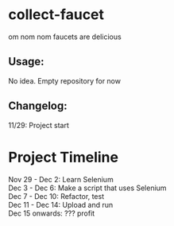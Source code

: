 # collect-faucet
om nom nom faucets are delicious

## Usage:
No idea. Empty repository for now 

## Changelog:
11/29: Project start



# Project Timeline
Nov 29 - Dec 2: Learn Selenium  
Dec 3 - Dec 6: Make a script that uses Selenium  
Dec 7 - Dec 10: Refactor, test  
Dec 11 - Dec 14: Upload and run  
Dec 15 onwards: ??? profit  
